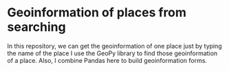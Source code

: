 # Geoinformation of places from searching
In this repository, we can get the geoinformation of one place just by typing the name of the place
I use the GeoPy library to find those geoinformation of a place.
Also, I combine Pandas here to build geoinformation forms.
